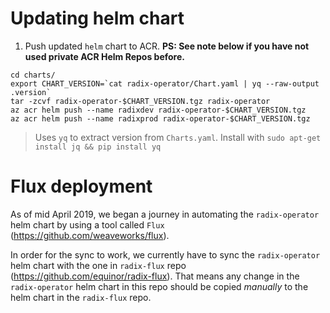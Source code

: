# Updating helm chart

1. Push updated `helm` chart to ACR. **PS: See note below if you have not used private ACR Helm Repos before.**

```
cd charts/
export CHART_VERSION=`cat radix-operator/Chart.yaml | yq --raw-output .version`
tar -zcvf radix-operator-$CHART_VERSION.tgz radix-operator
az acr helm push --name radixdev radix-operator-$CHART_VERSION.tgz
az acr helm push --name radixprod radix-operator-$CHART_VERSION.tgz
```

> Uses `yq` to extract version from `Charts.yaml`. Install with `sudo apt-get install jq && pip install yq`

# Flux deployment

As of mid April 2019, we began a journey in automating the `radix-operator` helm chart by using a tool called `Flux` (https://github.com/weaveworks/flux).

In order for the sync to work, we currently have to sync the `radix-operator` helm chart with the one in `radix-flux` repo (https://github.com/equinor/radix-flux). That means any change in the `radix-operator` helm chart in this repo should be copied *manually* to the helm chart in the `radix-flux` repo.